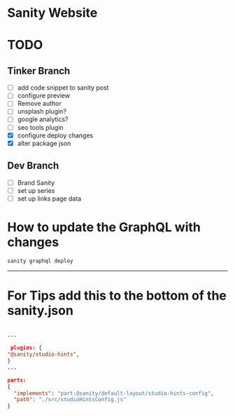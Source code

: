 # Sanity Website

# TODO

## Tinker Branch

- [ ] add code snippet to sanity post
- [ ] configure preview
- [ ] Remove author
- [ ] unsplash plugin?
- [ ] google analytics?
- [ ] seo tools plugin
- [x] configure deploy changes
- [x] alter package json

## Dev Branch

- [ ] Brand Sanity
- [ ] set up series
- [ ] set up links page data

# How to update the GraphQL with changes

```bash
sanity graphql deploy
```

---

# For Tips add this to the bottom of the sanity.json

```json

...

 plugins: {
"@sanity/studio-hints",
}
...

parts:
{
  "implements": "part:@sanity/default-layout/studio-hints-config",
  "path": "./src/studioHintsConfig.js"
}

```

